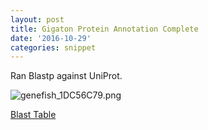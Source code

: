 ```yaml
---
layout: post
title: Gigaton Protein Annotation Complete
date: '2016-10-29'
categories: snippet
---
```


Ran Blastp against UniProt. 

<img src="http://eagle.fish.washington.edu/cnidarian/skitch/genefish_1DC56C79.png" alt="genefish_1DC56C79.png"/>

[Blast Table](https://raw.githubusercontent.com/sr320/course-fish546-2016/master/jupyter-nbs/analyses/wd-102716/blastout_gigatonpep-uniprot.tab)


